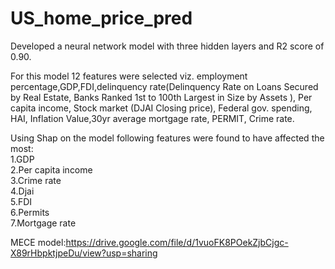 # US_home_price_pred

Developed a neural network model with three hidden layers and R2 score of 0.90.

For this model 12 features were selected viz. employment percentage,GDP,FDI,delinquency rate(Delinquency Rate on Loans Secured by Real Estate, Banks Ranked 1st to 100th Largest in Size by Assets ),	Per capita income, Stock market (DJAI Closing price), Federal gov. spending,	HAI,	Inflation Value,30yr average mortgage rate,	PERMIT,	Crime rate.

Using Shap on the model following features were found to have affected the most:  
1.GDP   
2.Per capita income  
3.Crime rate  
4.Djai  
5.FDI  
6.Permits  
7.Mortgage rate  

MECE model:https://drive.google.com/file/d/1vuoFK8POekZjbCjgc-X89rHbpktjpeDu/view?usp=sharing
